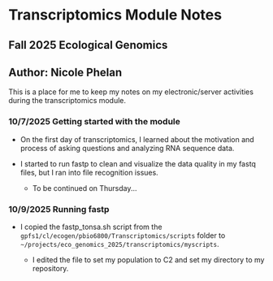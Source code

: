 # Transcriptomics Module Notes

## Fall 2025 Ecological Genomics

## Author: Nicole Phelan

This is a place for me to keep my notes on my electronic/server activities during the transcriptomics module.

### 10/7/2025 Getting started with the module

-   On the first day of transcriptomics, I learned about the motivation and process of asking questions and analyzing RNA sequence data.

-   I started to run fastp to clean and visualize the data quality in my fastq files, but I ran into file recognition issues.

    -   To be continued on Thursday...

### 10/9/2025 Running fastp

-   I copied the fastp_tonsa.sh script from the `gpfs1/cl/ecogen/pbio6800/Transcriptomics/scripts` folder to `~/projects/eco_genomics_2025/transcriptomics/myscripts`.

    -   I edited the file to set my population to C2 and set my directory to my repository.
